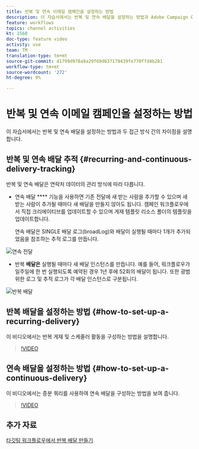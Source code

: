```yaml
---
title: 반복 및 연속 이메일 캠페인을 설정하는 방법
description: 이 자습서에서는 반복 및 연속 배달을 설정하는 방법과 Adobe Campaign Classic(ACC)에서 두 접근 방식 간의 차이점을 설명합니다.
feature: workflows
topics: channel activities
kt: 1560
doc-type: feature video
activity: use
team: TM
translation-type: tm+mt
source-git-commit: d1799d978a9a29f69d637178439fe770ffd4b281
workflow-type: tm+mt
source-wordcount: '272'
ht-degree: 0%

---
```



# 반복 및 연속 이메일 캠페인을 설정하는 방법

이 자습서에서는 반복 및 연속 배달을 설정하는 방법과 두 접근 방식 간의 차이점을 설명합니다.

## 반복 및 연속 배달 추적 {#recurring-and-continuous-delivery-tracking}

반복 및 연속 배달은 연락처 데이터의 관리 방식에 따라 다릅니다.

* 연속 배달 **** 기능을 사용하면 기존 전달에 새 받는 사람을 추가할 수 있으며 새 받는 사람이 추가될 때마다 새 배달을 만들지 않아도 됩니다. 캠페인 워크플로우에서 직접 크리에이티브를 업데이트할 수 있으며 게재 템플릿 리소스 폴더의 템플릿을 업데이트합니다.

   연속 배달은 SINGLE 배달 로그(broadLog)와 배달이 실행될 때마다 1개가 추가되었음을 참조하는 추적 로그를 만듭니다.

![연속 전달](/help/acc/assets/delivery_continuous.jpg)

* 반복 **배달은** 실행될 때마다 새 배달 인스턴스를 만듭니다. 예를 들어, 워크플로우가 일주일에 한 번 실행되도록 예약된 경우 1년 후에 52회의 배달이 됩니다. 또한 광범위한 로그 및 추적 로그가 각 배달 인스턴스로 구분됩니다.

![반복 배달](/help/acc/assets/delivery_recurring.jpg)

## 반복 배달을 설정하는 방법 {#how-to-set-up-a-recurring-delivery}

이 비디오에서는 반복 게재 및 스케줄러 활동을 구성하는 방법을 설명합니다.

>[!VIDEO](https://video.tv.adobe.com/v/25040?quality=12)

## 연속 배달을 설정하는 방법 {#how-to-set-up-a-continuous-delivery}

이 비디오에서는 증분 쿼리를 사용하여 연속 배달을 구성하는 방법을 보여 줍니다.

>[!VIDEO](https://video.tv.adobe.com/v/25039?quality=12)

## 추가 자료

[타깃팅 워크플로우에서 반복 배달 만들기](https://docs.adobe.com/content/help/en/campaign-classic/using/automating-with-workflows/use-cases/sending-a-birthday-email.html#creating-a-recurring-delivery-in-a-targeting-workflow)